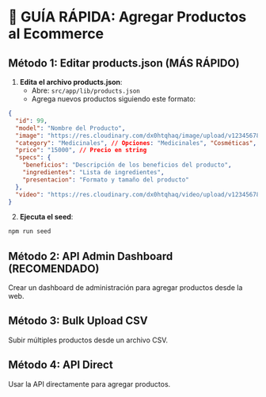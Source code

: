 # 🚀 GUÍA RÁPIDA: Agregar Productos al Ecommerce

## Método 1: Editar products.json (MÁS RÁPIDO)

1. **Edita el archivo products.json**:
   - Abre: `src/app/lib/products.json`
   - Agrega nuevos productos siguiendo este formato:

```json
{
  "id": 99,
  "model": "Nombre del Producto",
  "image": "https://res.cloudinary.com/dx0htqhaq/image/upload/v1234567890/imagen.jpg",
  "category": "Medicinales", // Opciones: "Medicinales", "Cosméticas", "Aromáticas"
  "price": "15000", // Precio en string
  "specs": {
    "beneficios": "Descripción de los beneficios del producto",
    "ingredientes": "Lista de ingredientes",
    "presentacion": "Formato y tamaño del producto"
  },
  "video": "https://res.cloudinary.com/dx0htqhaq/video/upload/v1234567890/video.mp4"
}
```

2. **Ejecuta el seed**:
```bash
npm run seed
```

## Método 2: API Admin Dashboard (RECOMENDADO)

Crear un dashboard de administración para agregar productos desde la web.

## Método 3: Bulk Upload CSV

Subir múltiples productos desde un archivo CSV.

## Método 4: API Direct

Usar la API directamente para agregar productos.
